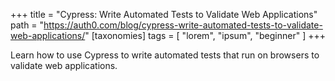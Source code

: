 +++
title = "Cypress: Write Automated Tests to Validate Web Applications"
path = "https://auth0.com/blog/cypress-write-automated-tests-to-validate-web-applications/"
[taxonomies]
tags = [ "lorem", "ipsum", "beginner" ]
+++

Learn how to use Cypress to write automated tests that run on browsers to validate web applications.
